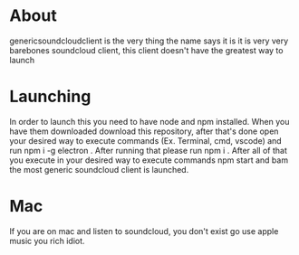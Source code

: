 # About
genericsoundcloudclient is the very thing the name says it is it is very very barebones soundcloud client, this client doesn't have the greatest way to launch
# Launching
In order to launch this you need to have node and npm installed.
When you have them downloaded download this repository, after that's done open your desired way to execute commands (Ex. Terminal, cmd, vscode) and run npm i -g electron . After running that please run npm i .
After all of that you execute in your desired way to execute commands npm start and bam the most generic soundcloud client is launched.
# Mac
If you are on mac and listen to soundcloud, you don't exist go use apple music you rich idiot.
